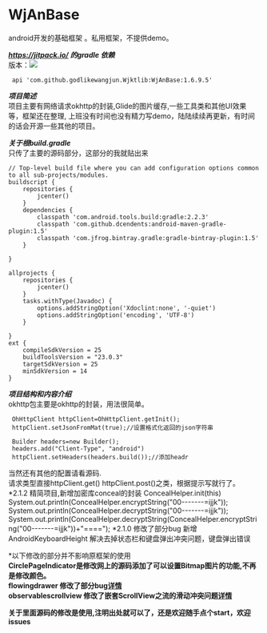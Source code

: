 # WjAnBase
android开发的基础框架 。私用框架，不提供demo。

***https://jitpack.io/ 的gradle 依赖***<br>
版本：[![](https://jitpack.io/v/godlikewangjun/Wjktlib.svg)](https://jitpack.io/#godlikewangjun/Wjktlib)
```
 api 'com.github.godlikewangjun.Wjktlib:WjAnBase:1.6.9.5'
```
***项目简述***<br>
项目主要有网络请求okhttp的封装,Glide的图片缓存,一些工具类和其他UI效果等，框架还在整理,
上班没有时间也没有精力写demo，陆陆续续再更新，有时间的话会开源一些其他的项目。

***关于根build.gradle***<br>
只传了主要的源码部分，这部分的我就贴出来
```
// Top-level build file where you can add configuration options common to all sub-projects/modules.
buildscript {
    repositories {
        jcenter()
    }
    dependencies {
        classpath 'com.android.tools.build:gradle:2.2.3'
        classpath 'com.github.dcendents:android-maven-gradle-plugin:1.5'
        classpath 'com.jfrog.bintray.gradle:gradle-bintray-plugin:1.5'
    }

}

allprojects {
    repositories {
        jcenter()
    }
    tasks.withType(Javadoc) {
        options.addStringOption('Xdoclint:none', '-quiet')
        options.addStringOption('encoding', 'UTF-8')
    }

}
ext {
    compileSdkVersion = 25
    buildToolsVersion = "23.0.3"
    targetSdkVersion = 25
    minSdkVersion = 14
}
```
***项目结构和内容介绍***<br>
 okhttp包主要是okhttp的封装，用法很简单。
```
 OhHttpClient httpClient=OhHttpClient.getInit();
 httpClient.setJsonFromMat(true);//设置格式化返回的json字符串

 Builder headers=new Builder();
 headers.add("Client-Type", "android")
 httpClient.setHeaders(headers.build());//添加headr
```
 当然还有其他的配置请看源码.<br>
 请求类型直接httpClient.get() httpClient.post()之类，根据提示写就行了。
*2.1.2
精简项目,新增加密库conceal的封装
 ConcealHelper.init(this)
 System.out.println(ConcealHelper.encryptString("00-------=ijjk"));
 System.out.println(ConcealHelper.decryptString("00-------=ijjk"));
 System.out.println(ConcealHelper.decryptString(ConcealHelper.encryptString("00-------=ijjk"))+"====");
*2.1.0
修改了部分bug 新增AndroidKeyboardHeight 解决去掉状态栏和键盘弹出冲突问题，键盘弹出错误

*以下修改的部分并不影响原框架的使用
<br>**CirclePageIndicator是修改网上的源码添加了可以设置Bitmap图片的功能,不再是修改颜色。**
<br>**flowingdrawer 修改了部分bug[详情](http://blog.csdn.net/u010523832/article/details/51586125)**
<br>**observablescrollview 修改了嵌套ScrollView之流的滑动冲突问题[详情](http://blog.csdn.net/u010523832/article/details/52709144)**


**关于里面源码的修改是使用,注明出处就可以了，还是欢迎随手点个start，欢迎issues**
